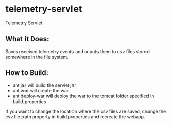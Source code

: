 telemetry-servlet
=================

Telemetry Servlet


What it Does:
---------------------------

Saves received telemetry events and ouputs them to csv files stored somewhere in the file system.


How to Build:
---------------------------

* ant jar will build the servlet jar
* ant war will create the war
* ant deploy-war will deploy the war to the tomcat folder specified in build.properties

If you want to change the location where the csv files are saved, change the csv.file.path property
in build.properties and recreate the webapp.





